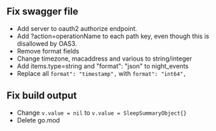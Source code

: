 ## Fix swagger file
- Add server to oauth2 authorize endpoint.
- Add ?action=operationName to each path key, even though this is disallowed by OAS3.
- Remove format fields
- Change timezone, macaddress and various to string/integer
- Add items.type=string and "format": "json" to night_events
- Replace all `format": "timestamp",` with `format": "int64",`

## Fix build output
- Change `v.value = nil` to `v.value = SleepSummaryObject{}`
- Delete go.mod